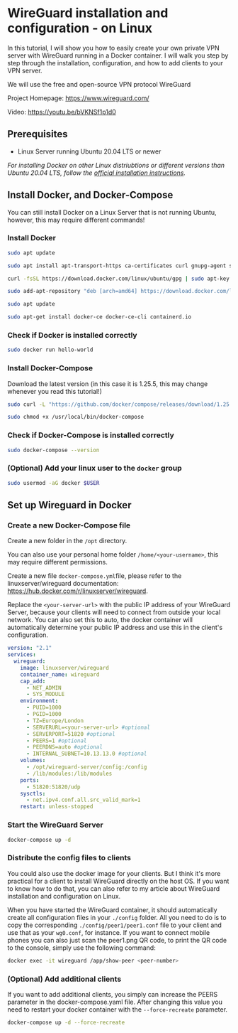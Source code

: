 # WireGuard installation and configuration - on Linux
In this tutorial, I will show you how to easily create your own private VPN server with WireGuard running in a Docker container. I will walk you step by step through the installation, configuration, and how to add clients to your VPN server.

We will use the free and open-source VPN protocol WireGuard

Project Homepage: https://www.wireguard.com/

Video: https://youtu.be/bVKNSf1p1d0

## Prerequisites

- Linux Server running Ubuntu 20.04 LTS or newer

*For installing Docker on other Linux distriubtions or different versions than Ubuntu 20.04 LTS, follow the [official installation instructions](https://docs.docker.com/install/).*

## Install Docker, and Docker-Compose

You can still install Docker on a Linux Server that is not running Ubuntu, however, this may require different commands!

### Install Docker
```bash
sudo apt update

sudo apt install apt-transport-https ca-certificates curl gnupg-agent software-properties-common

curl -fsSL https://download.docker.com/linux/ubuntu/gpg | sudo apt-key add -

sudo add-apt-repository "deb [arch=amd64] https://download.docker.com/linux/ubuntu $(lsb_release -cs) stable"

sudo apt update

sudo apt-get install docker-ce docker-ce-cli containerd.io
```

### Check if Docker is installed correctly
```bash
sudo docker run hello-world
```

### Install Docker-Compose

Download the latest version (in this case it is 1.25.5, this may change whenever you read this tutorial!)

```bash
sudo curl -L "https://github.com/docker/compose/releases/download/1.25.5/docker-compose-$(uname -s)-$(uname -m)" -o /usr/local/bin/docker-compose

sudo chmod +x /usr/local/bin/docker-compose
```

### Check if Docker-Compose is installed correctly
```bash
sudo docker-compose --version
```

### (Optional) Add your linux user to the `docker` group
```bash
sudo usermod -aG docker $USER
```

## Set up Wireguard in Docker

### Create a new Docker-Compose file

Create a new folder in the `/opt` directory.

You can also use your personal home folder `/home/<your-username>`, this may require different permissions.

Create a new file `docker-compose.yml`file, please refer to the linuxserver/wireguard documentation: https://hub.docker.com/r/linuxserver/wireguard.

Replace the `<your-server-url>` with the public IP address of your WireGuard Server, because your clients will need to connect from outside your local network. You can also set this to auto, the docker container will automatically determine your public IP address and use this in the client's configuration.

```yml
version: "2.1"
services:
  wireguard:
    image: linuxserver/wireguard
    container_name: wireguard
    cap_add:
      - NET_ADMIN
      - SYS_MODULE
    environment:
      - PUID=1000
      - PGID=1000
      - TZ=Europe/London
      - SERVERURL=<your-server-url> #optional
      - SERVERPORT=51820 #optional
      - PEERS=1 #optional
      - PEERDNS=auto #optional
      - INTERNAL_SUBNET=10.13.13.0 #optional
    volumes:
      - /opt/wireguard-server/config:/config
      - /lib/modules:/lib/modules
    ports:
      - 51820:51820/udp
    sysctls:
      - net.ipv4.conf.all.src_valid_mark=1
    restart: unless-stopped
```

### Start the WireGuard Server
```bash
docker-compose up -d
```

### Distribute the config files to clients

You could also use the docker image for your clients. But I think it's more practical for a client to install WireGuard directly on the host OS. If you want to know how to do that, you can also refer to my article about WireGuard installation and configuration on Linux.

When you have started the WireGuard container, it should automatically create all configuration files in your `./config` folder. All you need to do is to copy the corresponding `./config/peer1/peer1.conf` file to your client and use that as your `wg0.conf`, for instance. If you want to connect mobile phones you can also just scan the peer1.png QR code, to print the QR code to the console, simply use the following command:

```bash
docker exec -it wireguard /app/show-peer <peer-number>
```

### (Optional) Add additional clients

If you want to add additional clients, you simply can increase the PEERS parameter in the docker-compose.yaml file. After changing this value you need to restart your docker container with the `--force-recreate` parameter.

```bash
docker-compose up -d --force-recreate
```